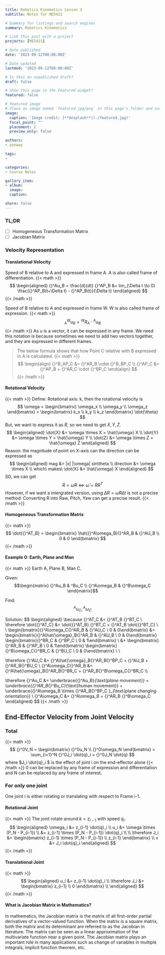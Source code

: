```yaml
---
title: Robotics Kinematics Lesson 3
subtitle: Notes for ME5421

# Summary for listings and search engines
summary: Robotics Kinematics

# Link this post with a project
projects: [ME5421]

# Date published
date: '2023-09-12T00:00:00Z'

# Date updated
lastmod: '2023-09-12T00:00:00Z'

# Is this an unpublished draft?
draft: false

# Show this page in the Featured widget?
featured: false

# Featured image
# Place an image named `featured.jpg/png` in this page's folder and customize its options here.
image:
  caption: 'Image credit: [**Unsplash**](./featured.jpg)'
  focal_point: ""
  placement: 2
  preview_only: false

authors:
- penway

tags:
- 

categories:
- Course Notes

gallery_item:
- album: 
  image:
  caption:

share: false
---
```


### TL;DR
- [ ] Homogeneous Transformation Matrix
- [ ] Jacobian Matrix

### Velocity Representation

#### Translational Velocity

Speed of B relative to A and expressed in frame A. A is also called frame of differentiation.
{{< math >}}
$$
\begin{aligned}
{}^Au_B = \frac{d}{dt} {}^AP_B &= lim_{\Delta t \to 0} \frac{{}^AP_B(t+\Delta t) - {}^AP_B(t)}{\Delta t}
\end{aligned}
$$
{{< /math >}}

Speed of B relative to A and expressed in frame W. W is also called frame of expression.
{{< math >}}
$$
{}^W_Au_B = {}^WR_A \cdot {}^Au_B
$$
{{< /math >}}
As u is a vector, it can be expressed in any frame. We need this notation is because sometimes we need to add two vectors together, and they are expressed in different frames.

> The below formula shows that how Point C relative with B expressed in A is calculated.
{{< math >}}
$$
\begin{align}
{}^B_AP_C &= {}^AR_B \cdot {}^B_BP_C \\
{}^AP_C &= {}^AP_B + {}^AR_C \cdot {}^BP_C
\end{align}
$$
{{< /math >}}

#### Rotational Velocity
{{< math >}}
Define: Rotational axis: k, then the rotational velocity is
$$
\omega = \begin{bmatrix} \omega_x \\ \omega_y \\ \omega_z \end{bmatrix}
= \begin{bmatrix} k_x \\ k_y \\ k_z \end{bmatrix} \dot{\theta}
$$
But, we want to express it as $\dot{R}$, so we need to get $\dot{X}, \dot{Y}, \dot{Z}$.
$$
\begin{aligned}
\dot{X} &= \omega \times X = \hat{\omega} X \\
\dot{Y} &= \omega \times Y = \hat{\omega} Y \\
\dot{Z} &= \omega \times Z = \hat{\omega} Z
\end{aligned}
$$
Reason: the magnitude of point on X-axis can the direction can be expressed as
$$
\begin{aligned}
mag &= |x| |\omega| sin\theta \\
direction &= \omega \times X \\
which\ makes\ \dot{X} &= \hat{\omega} X
\end{aligned}
$$
SO, we can get
$$
\dot{R} = \hat{\omega} R \Leftrightarrow \hat{\omega} = \dot{R} R^T
$$
However, if we want a intergrated version, using $\Delta R = \hat{\omega} R \Delta t$ is not a precise method. Converting R into Raw, Pitch, Yaw can get a precise result.
{{< /math >}}

#### Homogeneous Transformation Matrix
{{< math >}}
$$
\dot{{}^AT_B} = \begin{bmatrix} 
\hat{{}^A\omega_B}{}^AR_B & {}^AU_B \\ 
0 & 0 
\end{bmatrix}
$$
{{< /math >}}

#### Example 0: Earth, Plane and Man
{{< math >}}
Earth A, Plane B, Man C.

Given: $$\begin{matrix} {}^Au_B & ^Bu_C \\ {}^A\omega_B & {}^B\omega_C \end{matrix}$$

Find: $${}^Au_C, {}^A\omega_C$$

Solution:
$$
\begin{aligned}
\because {}^AT_C &= {}^AT_B {}^BT_C \\
\therefore \dot{{}^AT_C} &= \dot{{}^AT_B} {}^BT_C + {}^AT_B \dot{{}^BT_C} \\ \\
\begin{bmatrix}{}^A\omega_C{}^AR_B & {}^AU_C \\ 0 & 0\end{bmatrix}
&= \begin{bmatrix}{}^A\hat{\omega}_B{}^AR_B & {}^AU_B \\ 0 & 0\end{bmatrix}
\begin{bmatrix}{}^BR_C & {}^BP_C \\ 0 & 1\end{bmatrix} \\
&+ \begin{bmatrix}{}^AR_B & {}^AP_B \\ 0 & 1\end{bmatrix}
\begin{bmatrix}{}^B\omega_C{}^BR_C & {}^BU_C \\ 0 & 0\end{bmatrix} \\ \\

\therefore 
{}^AU_C &= {}^A\hat{\omega}_B{}^AR_B{}^BP_C + {}^AU_B + {}^AR_B{}^BU_C \\
{}^A\omega_C{}^AR_B &= {}^A\hat{\omega}_B{}^AR_B{}^BR_C + {}^AR_B{}^B\omega_C{}^BR_C \\\\

\therefore
{}^Au_C &= 
\underbrace{{}^Au_B}_{\text{plane movement}} + 
\underbrace{{}^AR_B{}^Bu_C}_{\text{human movement}} +
\underbrace{{}^A\omega_B \times {}^AR_B{}^BP_C }_{\text{plane changing orientation}}
\\
{}^A\omega_C &= {}^A\omega_B + {}^AR_B {}^B\omega_C
\end{aligned}
$$
{{< /math >}}

## End-Effector Velocity from Joint Velocity
### Total
{{< math >}}
$$
{}^0V_N = \begin{bmatrix} {}^0u_N \\ {}^0\omega_N \end{bmatrix}
= \sum_{i=1}^N {}^0J_i \dot{q}_i = {}^0J_N \dot{q}
$$
where $J_i \dot{q}_i $ is the effect of joint i on the end-effector alone
{{< /math >}}
0 can be replaced by any frame of expression and differentiation and N can be replaced by any frame of interest.

### For only one joint
One joint i is either rotating or translating with respect to Frame i-1.

#### Rotational Joint
{{< math >}}
The joint rotate around $k = z_{i-1}$ with speed $\dot{q}_i$.
$$
\begin{aligned}
\omega_i &= z_{i-1} \dot{q}_i \\
u_i &= \omega \times (P_N - P_{i-1}) \\
&= z_{i-1} \times (P_N - P_{i-1}) \dot{q}_i \\ \\
\therefore
J_i &= \begin{bmatrix} z_{i-1} \times (P_N - P_{i-1}) \\ z_{i-1} \end{bmatrix} \\
v &= J_i \dot{q}_i
\end{aligned}
$$
{{< /math >}}

#### Translational Joint
{{< math >}}
$$
\begin{aligned}
u_i &= z_{i-1} \dot{q}_i \\
\therefore
J_i &= \begin{bmatrix} z_{i-1} \\ 0 \end{bmatrix} \\
\end{aligned}
$$
{{< /math >}}

#### What is Jacobian Matrix in Mathematics?
In mathematics, the Jacobian matrix is the matrix of all first-order partial derivatives of a vector-valued function. When the matrix is a square matrix, both the matrix and its determinant are referred to as the Jacobian in literature. The matrix can be seen as a linear approximation of the multivariate function near a given point. The Jacobian matrix plays an important role in many applications such as change of variables in multiple integrals, implicit function theorem, etc.